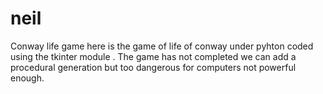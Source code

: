 # neil
Conway life game 
here is the game of life of conway under pyhton coded using the tkinter module . The game has not completed we can add a procedural generation but too dangerous for computers not powerful enough.
